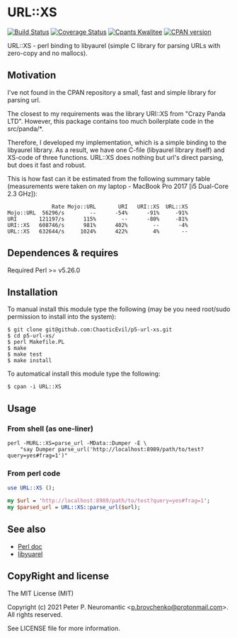 # URL::XS

[![Build Status](https://github.com/ChaoticEvil/p5-url-xs/actions/workflows/ci.yml/badge.svg)](https://github.com/ChaoticEvil/p5-url-xs/actions/workflows/ci.yml)
[![Coverage Status](https://coveralls.io/repos/github/ChaoticEvil/p5-url-xs/badge.svg?branch=master)](https://coveralls.io/github/ChaoticEvil/p5-url-xs?branch=master)
[![Cpants Kwalitee](https://cpants.cpanauthors.org/release/BRDUCH/URL-XS-0.3.1.svg)](https://cpants.cpanauthors.org/release/BRDUCH/URL-XS-0.3.1)
[![CPAN version](https://badge.fury.io/pl/URL-XS.svg)](https://badge.fury.io/pl/URL-XS)

URL::XS - perl binding to libyaurel (simple C library for parsing URLs with zero-copy and no mallocs).

## Motivation

I've not found in the CPAN repository a small, fast and simple library for parsing url.

The closest to my requirements was the library URI::XS from "Crazy Panda LTD". However, this package contains too much boilerplate code in the src/panda/*.

Therefore, I developed my implementation, which is a simple binding to the libyaurel library. As a result, we have one C-file (libyaurel library itself) and XS-code of three functions. URL::XS does nothing but url's direct parsing, but does it fast and robust.

This is how fast can it be estimated from the following summary table (measurements were taken on my laptop - MacBook Pro 2017 [i5 Dual-Core 2.3 GHz]):

```
              Rate Mojo::URL       URI   URI::XS  URL::XS
Mojo::URL  56296/s        --      -54%      -91%     -91%
URI       121197/s      115%        --      -80%     -81%
URI::XS   608746/s      981%      402%        --      -4%
URL::XS   632644/s     1024%      422%        4%       --
```

## Dependences & requires

Required Perl >= v5.26.0

## Installation

To manual install this module type the following (may be you need root/sudo permission to install into the system):

```
$ git clone git@github.com:ChaoticEvil/p5-url-xs.git
$ cd p5-url-xs/
$ perl Makefile.PL
$ make
$ make test
$ make install
```

To automatical install this module type the following:

```
$ cpan -i URL::XS
```

## Usage

### From shell (as one-liner)

```
perl -MURL::XS=parse_url -MData::Dumper -E \
    "say Dumper parse_url('http://localhost:8989/path/to/test?query=yes#frag=1')"
```

### From perl code

```perl
use URL::XS ();

my $url = 'http://localhost:8989/path/to/test?query=yes#frag=1';
my $parsed_url = URL::XS::parse_url($url);
```

## See also

- [Perl doc](https://metacpan.org/pod/URL::XS)
- [libyuarel](https://github.com/jacketizer/libyuarel)

## CopyRight and license

The MIT License (MIT)

Copyright (c) 2021 Peter P. Neuromantic \<p.brovchenko@protonmail.com\>.\
All rights reserved.

See LICENSE file for more information.
